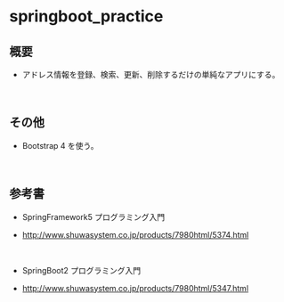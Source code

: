 ﻿# springboot_practice

## 概要

* アドレス情報を登録、検索、更新、削除するだけの単純なアプリにする。

<br />

## その他

* Bootstrap 4 を使う。

<br />

## 参考書

* SpringFramework5 プログラミング入門

* http://www.shuwasystem.co.jp/products/7980html/5374.html

<br />

* SpringBoot2 プログラミング入門

* http://www.shuwasystem.co.jp/products/7980html/5347.html